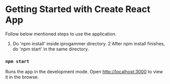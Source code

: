 # Getting Started with Create React App

Follow below mentioned steps to use the application.
1. Do 'npm install' inside iprogammer directory.
2 After npm install finishes, do 'npm start' in the same directory.


### `npm start`

Runs the app in the development mode.
Open [http://localhost:3000](http://localhost:3000) to view it in the browse.
